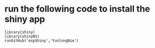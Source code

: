 # run the following code to install the shiny app 

    library(shiny)
    library(shinyBS)
    runGitHub('expShiny','YunlongNie')